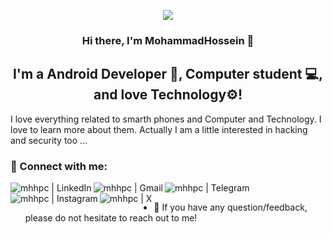 <p align="center">
  <img src="https://github.com/mhhpc/mhhpc/assets/93550340/7a4c7486-56be-436d-821e-bd2d8618e8ea" />
</p>

<h3 align="center">
Hi there, I'm MohammadHossein 👋
</h3>

<h2 align="center">
I'm a Android Developer 📱, Computer student 💻, and love Technology⚙️!
</h2> 

I love everything related to smarth phones and Computer and Technology. I love to learn more about them. Actually I am a little interested in hacking and security too ...

### 🤝 Connect with me:

<a href="https://www.linkedin.com/in/mhhpc/"><img align="left" src="https://img.shields.io/badge/LinkedIn-0077B5?style=for-the-badge&logo=linkedin&logoColor=white" alt="mhhpc | LinkedIn"/></a>
<a href = "mailto: hamidimhhossein@gmail.com"><img align="left" src="https://img.shields.io/badge/Gmail-D14836?style=for-the-badge&logo=gmail&logoColor=white" alt="mhhpc | Gmail"/></a>
<a href="https://https://telegram.me/mhhpc"><img align="left" src="https://img.shields.io/badge/Telegram-2CA5E0?style=for-the-badge&logo=telegram&logoColor=white" alt="mhhpc | Telegram"/></a>
<a href="https://instagram.com/mhhpc"><img align="left" src="https://img.shields.io/badge/Instagram-E4405F?style=for-the-badge&logo=instagram&logoColor=white" alt="mhhpc | Instagram"/></a>
<a href="https://twitter.com/mhhpcs"><img align="left" src="https://img.shields.io/badge/Twitter-1DA1F2?style=for-the-badge&logo=twitter&logoColor=white" alt="mhhpc | X"/></a>
</br>

- 💬 If you have any question/feedback, please do not hesitate to reach out to me!
